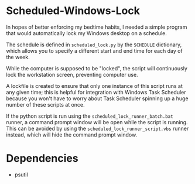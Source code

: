 # Scheduled-Windows-Lock

In hopes of better enforcing my bedtime habits, I needed a simple program that would automatically lock my Windows desktop on a schedule.

The schedule is defined in `scheduled_lock.py` by the `SCHEDULE` dictionary, which allows you to specify a different start and end time for each day of the week.

While the computer is supposed to be "locked", the script will continuously lock the workstation screen, preventing computer use.

A lockfile is created to ensure that only one instance of this script runs at any given time; this is helpful for integration with Windows Task Scheduler because you won't have to worry about Task Scheduler spinning up a huge number of these scripts at once.

If the python script is run using the `scheduled_lock_runner_batch.bat` runner, a command prompt window will be open while the script is running. This can be avoided by using the `scheduled_lock_runner_script.vbs` runner instead, which will hide the command prompt window.

# Dependencies

- psutil
